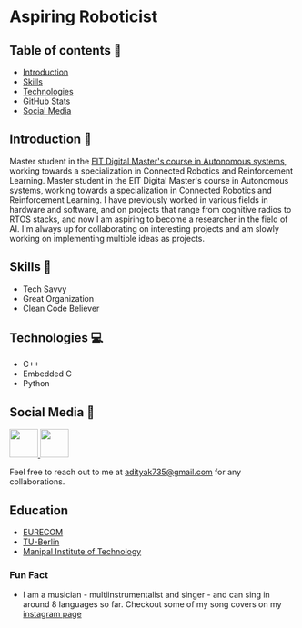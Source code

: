# Aspiring Roboticist

## Table of contents :notebook:
- [Introduction](#introduction-page_with_curl)
- [Skills](#skills-file_folder)
- [Technologies](#technologies-computer)
- [GitHub Stats](#github-stats-chart_with_upwards_trend)
- [Social Media](#social-media-speech_balloon)

## Introduction :page_with_curl: 
Master student in the [EIT Digital Master's course in Autonomous systems](https://masterschool.eitdigital.eu/programmes/aus/), working towards a specialization in Connected Robotics and Reinforcement Learning. Master student in the EIT Digital Master's course in Autonomous systems, working towards a specialization in Connected Robotics and Reinforcement Learning. I have previously worked in various fields in hardware and software, and on projects that range from cognitive radios to RTOS stacks, and now I am aspiring to become a researcher in the field of AI. I'm always up for collaborating on interesting projects and am slowly working on implementing multiple ideas as projects.

## Skills :file_folder:
- Tech Savvy
- Great Organization
- Clean Code Believer

## Technologies :computer:
- C++
- Embedded C
- Python


## Social Media :speech_balloon:
<a href="https://www.linkedin.com/in/aditya-mohan-52734b132/" target="_blank">
  <img src="https://upload.wikimedia.org/wikipedia/commons/thumb/e/e9/Linkedin_icon.svg/512px-Linkedin_icon.svg.png" height=50 />
</a>

<a href="https://medium.com/@adityak735" target="_blank">
  <img src="https://cdn4.iconfinder.com/data/icons/social-media-2210/24/Medium-512.png" height=50 />
</a>

Feel free to reach out to me at adityak735@gmail.com for any collaborations.

## Education
- [EURECOM](http://www.eurecom.fr/en)
- [TU-Berlin](https://www.tu.berlin/)
- [Manipal Institute of Technology](https://manipal.edu/mit.html)

### Fun Fact
- I am a musician - multiinstrumentalist and singer - and can sing in around 8 languages so far. Checkout some of my song covers on my [instagram page](https://www.instagram.com/melodic.musings/)
